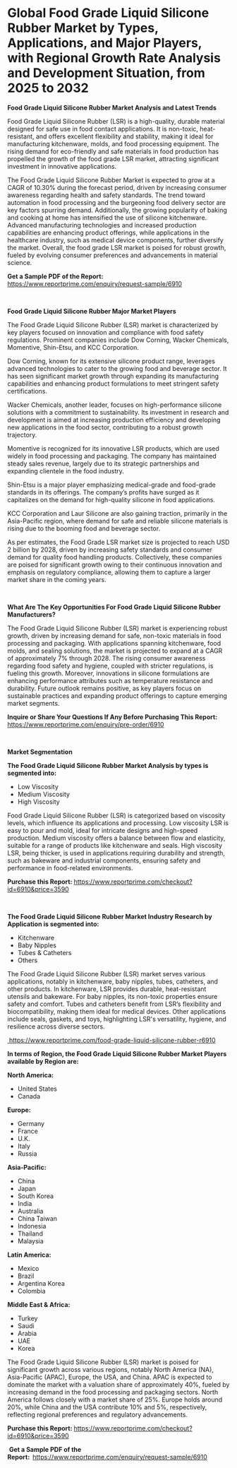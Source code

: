 <p><h1>Global Food Grade Liquid Silicone Rubber Market by Types, Applications, and Major Players, with Regional Growth Rate Analysis and Development Situation, from 2025 to 2032</h1></p><p><strong>Food Grade Liquid Silicone Rubber Market Analysis and Latest Trends</strong></p>
<p><p>Food Grade Liquid Silicone Rubber (LSR) is a high-quality, durable material designed for safe use in food contact applications. It is non-toxic, heat-resistant, and offers excellent flexibility and stability, making it ideal for manufacturing kitchenware, molds, and food processing equipment. The rising demand for eco-friendly and safe materials in food production has propelled the growth of the food grade LSR market, attracting significant investment in innovative applications.</p><p>The Food Grade Liquid Silicone Rubber Market is expected to grow at a CAGR of 10.30% during the forecast period, driven by increasing consumer awareness regarding health and safety standards. The trend toward automation in food processing and the burgeoning food delivery sector are key factors spurring demand. Additionally, the growing popularity of baking and cooking at home has intensified the use of silicone kitchenware. Advanced manufacturing technologies and increased production capabilities are enhancing product offerings, while applications in the healthcare industry, such as medical device components, further diversify the market. Overall, the food grade LSR market is poised for robust growth, fueled by evolving consumer preferences and advancements in material science.</p></p>
<p><strong>Get a Sample PDF of the Report:&nbsp;</strong> <a href="https://www.reportprime.com/enquiry/request-sample/6910?utm_campaign=4603&utm_medium=2&utm_source=Github&utm_content=ia&utm_term=17052025&utm_id=food-grade-liquid-silicone-rubber">https://www.reportprime.com/enquiry/request-sample/6910</a></p>
<p>&nbsp;</p>
<p><strong>Food Grade Liquid Silicone Rubber Major Market Players</strong></p>
<p><p>The Food Grade Liquid Silicone Rubber (LSR) market is characterized by key players focused on innovation and compliance with food safety regulations. Prominent companies include Dow Corning, Wacker Chemicals, Momentive, Shin-Etsu, and KCC Corporation.</p><p>Dow Corning, known for its extensive silicone product range, leverages advanced technologies to cater to the growing food and beverage sector. It has seen significant market growth through expanding its manufacturing capabilities and enhancing product formulations to meet stringent safety certifications. </p><p>Wacker Chemicals, another leader, focuses on high-performance silicone solutions with a commitment to sustainability. Its investment in research and development is aimed at increasing production efficiency and developing new applications in the food sector, contributing to a robust growth trajectory.</p><p>Momentive is recognized for its innovative LSR products, which are used widely in food processing and packaging. The company has maintained steady sales revenue, largely due to its strategic partnerships and expanding clientele in the food industry.</p><p>Shin-Etsu is a major player emphasizing medical-grade and food-grade standards in its offerings. The company’s profits have surged as it capitalizes on the demand for high-quality silicone in food applications.</p><p>KCC Corporation and Laur Silicone are also gaining traction, primarily in the Asia-Pacific region, where demand for safe and reliable silicone materials is rising due to the booming food and beverage sector. </p><p>As per estimates, the Food Grade LSR market size is projected to reach USD 2 billion by 2028, driven by increasing safety standards and consumer demand for quality food handling products. Collectively, these companies are poised for significant growth owing to their continuous innovation and emphasis on regulatory compliance, allowing them to capture a larger market share in the coming years.</p></p>
<p>&nbsp;</p>
<p><strong>What Are The Key Opportunities For Food Grade Liquid Silicone Rubber Manufacturers?</strong></p>
<p><p>The Food Grade Liquid Silicone Rubber (LSR) market is experiencing robust growth, driven by increasing demand for safe, non-toxic materials in food processing and packaging. With applications spanning kitchenware, food molds, and sealing solutions, the market is projected to expand at a CAGR of approximately 7% through 2028. The rising consumer awareness regarding food safety and hygiene, coupled with stricter regulations, is fueling this growth. Moreover, innovations in silicone formulations are enhancing performance attributes such as temperature resistance and durability. Future outlook remains positive, as key players focus on sustainable practices and expanding product offerings to capture emerging market segments.</p></p>
<p><strong>Inquire or Share Your Questions If Any Before Purchasing This Report:</strong> <a href="https://www.reportprime.com/enquiry/pre-order/6910?utm_campaign=4603&utm_medium=2&utm_source=Github&utm_content=ia&utm_term=17052025&utm_id=food-grade-liquid-silicone-rubber">https://www.reportprime.com/enquiry/pre-order/6910</a></p>
<p>&nbsp;</p>
<p><strong>Market Segmentation</strong></p>
<p><strong>The Food Grade Liquid Silicone Rubber Market Analysis by types is segmented into:</strong></p>
<p><ul><li>Low Viscosity</li><li>Medium Viscosity</li><li>High Viscosity</li></ul></p>
<p><p>Food Grade Liquid Silicone Rubber (LSR) is categorized based on viscosity levels, which influence its applications and processing. Low viscosity LSR is easy to pour and mold, ideal for intricate designs and high-speed production. Medium viscosity offers a balance between flow and elasticity, suitable for a range of products like kitchenware and seals. High viscosity LSR, being thicker, is used in applications requiring durability and strength, such as bakeware and industrial components, ensuring safety and performance in food-related environments.</p></p>
<p><strong>Purchase this Report:&nbsp;</strong><a href="https://www.reportprime.com/checkout?id=6910&price=3590&utm_campaign=4603&utm_medium=2&utm_source=Github&utm_content=ia&utm_term=17052025&utm_id=food-grade-liquid-silicone-rubber">https://www.reportprime.com/checkout?id=6910&price=3590</a></p>
<p>&nbsp;</p>
<p><strong>The Food Grade Liquid Silicone Rubber Market Industry Research by Application is segmented into:</strong></p>
<p><ul><li>Kitchenware</li><li>Baby Nipples</li><li>Tubes & Catheters</li><li>Others</li></ul></p>
<p><p>The Food Grade Liquid Silicone Rubber (LSR) market serves various applications, notably in kitchenware, baby nipples, tubes, catheters, and other products. In kitchenware, LSR provides durable, heat-resistant utensils and bakeware. For baby nipples, its non-toxic properties ensure safety and comfort. Tubes and catheters benefit from LSR’s flexibility and biocompatibility, making them ideal for medical devices. Other applications include seals, gaskets, and toys, highlighting LSR's versatility, hygiene, and resilience across diverse sectors.</p></p>
<p><a href="https://www.reportprime.com/food-grade-liquid-silicone-rubber-r6910?utm_campaign=4603&utm_medium=2&utm_source=Github&utm_content=ia&utm_term=17052025&utm_id=food-grade-liquid-silicone-rubber">&nbsp;https://www.reportprime.com/food-grade-liquid-silicone-rubber-r6910</a></p>
<p><strong>In terms of Region, the Food Grade Liquid Silicone Rubber Market Players available by Region are:</strong></p>
<p>
    <p> <strong> North America: </strong>
        <ul>
            <li>United States</li>
            <li>Canada</li>
        </ul>
        </p> 
    <p> <strong> Europe: </strong>
        <ul>
            <li>Germany</li>
            <li>France</li>
            <li>U.K.</li>
            <li>Italy</li>
            <li>Russia</li>
        </ul>
        </p> 
    <p> <strong> Asia-Pacific: </strong>
        <ul>
            <li>China</li>
            <li>Japan</li>
            <li>South Korea</li>
            <li>India</li>
            <li>Australia</li>
            <li>China Taiwan</li>
            <li>Indonesia</li>
            <li>Thailand</li>
            <li>Malaysia</li>
        </ul>
        </p> 
    <p> <strong> Latin America: </strong>
        <ul>
            <li>Mexico</li>
            <li>Brazil</li>
            <li>Argentina Korea</li>
            <li>Colombia</li>
        </ul>
        </p> 
    <p> <strong> Middle East & Africa: </strong>
        <ul>
            <li>Turkey</li>
            <li>Saudi</li>
            <li>Arabia</li>
            <li>UAE</li>
            <li>Korea</li>
        </ul>
    </p>
    </p>
<p><p>The Food Grade Liquid Silicone Rubber (LSR) market is poised for significant growth across various regions, notably North America (NA), Asia-Pacific (APAC), Europe, the USA, and China. APAC is expected to dominate the market with a valuation share of approximately 40%, fueled by increasing demand in the food processing and packaging sectors. North America follows closely with a market share of 25%. Europe holds around 20%, while China and the USA contribute 10% and 5%, respectively, reflecting regional preferences and regulatory advancements.</p></p>
<p><strong>Purchase this Report: </strong><a href="https://www.reportprime.com/checkout?id=6910&price=3590&utm_campaign=4603&utm_medium=2&utm_source=Github&utm_content=ia&utm_term=17052025&utm_id=food-grade-liquid-silicone-rubber">https://www.reportprime.com/checkout?id=6910&price=3590</a></p>
<p>&nbsp;<strong>Get a Sample PDF of the Report:&nbsp;&nbsp;</strong><a href="https://www.reportprime.com/enquiry/request-sample/6910?utm_campaign=4603&utm_medium=2&utm_source=Github&utm_content=ia&utm_term=17052025&utm_id=food-grade-liquid-silicone-rubber">https://www.reportprime.com/enquiry/request-sample/6910</a></p>
<p><strong></strong></p>
<p><p></p><p></p><p></p></p>